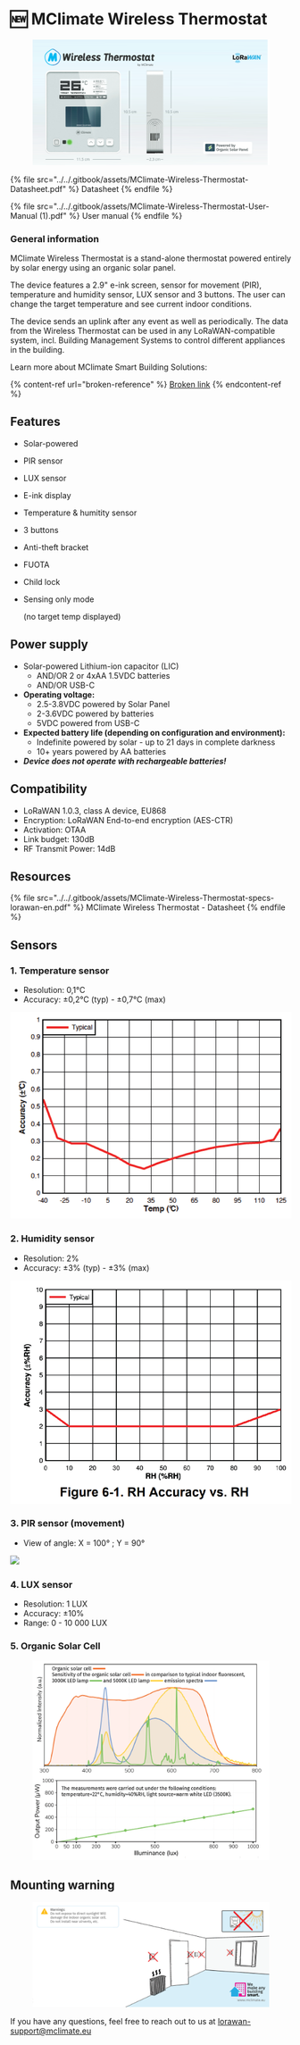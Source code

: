 # 🆕 MClimate Wireless Thermostat



<figure><img src="../../.gitbook/assets/MClimate Wireless Thermostat Header" alt=""><figcaption></figcaption></figure>

{% file src="../../.gitbook/assets/MClimate-Wireless-Thermostat-Datasheet.pdf" %}
Datasheet
{% endfile %}

{% file src="../../.gitbook/assets/MClimate-Wireless-Thermostat-User-Manual (1).pdf" %}
User manual
{% endfile %}

### General information <a href="#general-information" id="general-information"></a>

MClimate Wireless Thermostat is a stand-alone thermostat powered entirely by solar energy using an organic solar panel.&#x20;

The device features a 2.9" e-ink screen, sensor for movement (PIR), temperature and humidity sensor, LUX sensor and 3 buttons. The user can change the target temperature and see current indoor conditions.&#x20;

The device sends an uplink after any event as well as periodically. The data from the Wireless Thermostat can be used in any LoRaWAN-compatible system, incl. Building Management Systems to control different appliances in the building.

Learn more about MClimate Smart Building Solutions:

{% content-ref url="broken-reference" %}
[Broken link](broken-reference)
{% endcontent-ref %}

## Features <a href="#features" id="features"></a>

* Solar-powered
* PIR sensor
* LUX sensor
* E-ink display
* Temperature & humitity sensor
* 3 buttons
* Anti-theft bracket
* FUOTA
* Child lock
*   Sensing only mode

    (no target temp displayed)

## Power supply <a href="#power-supply" id="power-supply"></a>

* Solar-powered Lithium-ion capacitor (LIC)&#x20;
  * AND/OR 2 or 4xAA 1.5VDC batteries&#x20;
  * AND/OR USB-C
* **Operating voltage:**
  * 2.5-3.8VDC powered by Solar Panel
  * 2-3.6VDC powered by batteries
  * 5VDC powered from USB-C
* **Expected battery life (depending on configuration and environment):**&#x20;
  * Indefinite powered by solar - up to 21 days in complete darkness
  * 10+ years powered by AA batteries
* _**Device does not operate with rechargeable batteries!**_&#x20;

## Compatibility

* LoRaWAN 1.0.3, class A device, EU868
* Encryption: LoRaWAN End-to-end encryption (AES-CTR)
* Activation: OTAA
* Link budget: 130dB
* RF Transmit Power: 14dB

## Resources

{% file src="../../.gitbook/assets/MClimate-Wireless-Thermostat-specs-lorawan-en.pdf" %}
MClimate Wireless Thermostat - Datasheet
{% endfile %}

## Sensors

### 1. Temperature sensor

* Resolution: 0,1°C
* Accuracy: ±0,2°C (typ) - ±0,7°C (max)

<img src="../../.gitbook/assets/temperature_accuracy" alt="" data-size="original">

### 2. Humidity sensor

* Resolution: 2%
* Accuracy: ±3% (typ) - ±3% (max)

<img src="../../.gitbook/assets/humidity_accuracy" alt="" data-size="original">

### 3. PIR sensor (movement)

* View of angle: X = 100° ; Y = 90°

![](../../.gitbook/assets/pir\_diagram.png)

### 4. LUX sensor

* Resolution: 1 LUX
* Accuracy: ±10%
* Range: 0 - 10 000 LUX

### 5. Organic Solar Cell

<figure><img src="../../.gitbook/assets/organic_solar_cell_diagrams.png" alt=""><figcaption></figcaption></figure>

## Mounting warning

<figure><img src="../../.gitbook/assets/wireless-thermostat-placement-warning (1).png" alt=""><figcaption></figcaption></figure>

If you have any questions, feel free to reach out to us at [lorawan-support@mclimate.eu](mailto:lorawan-support@mclimate.eu)
